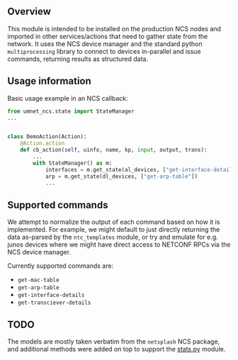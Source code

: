 ## Overview

This module is intended to be installed on the production NCS nodes and imported in other services/actions that need to gather state from the network.  It uses the NCS device manager and the standard python `multiprocessing` library to connect to devices in-parallel and issue commands, returning results as structured data.

## Usage information

Basic usage example in an NCS callback:

``` python
from umnet_ncs.state import StateManager
...


class DemoAction(Action):
    @Action.action
    def cb_action(self, uinfo, name, kp, input, output, trans):
        ...
        with StateManager() as m:
            interfaces = m.get_state(al_devices, ["get-interface-details"])
            arp = m.get_state(dl_devices, ["get-arp-table"])
            ...
```

## Supported commands

We attempt to normalize the output of each command based on how it is implemented.  For example, we might default to just directly returning the data as-parsed by the `ntc_templates` module, or try and emulate for e.g. junos devices where we might have direct access to NETCONF RPCs via the NCS device manager.

Currently supported commands are:
- `get-mac-table`
- `get-arp-table`
- `get-interface-details`
- `get-transciever-details`

## TODO
The models are mostly taken verbatim from the `netsplash` NCS package, and additional methods were added on top to support the [stats.py](https://gitlab.umich.edu/its-inf-net/umnet-ncs-dev/-/blob/master/packages/umnet-backbone/python/fabric/stats.py) module.
